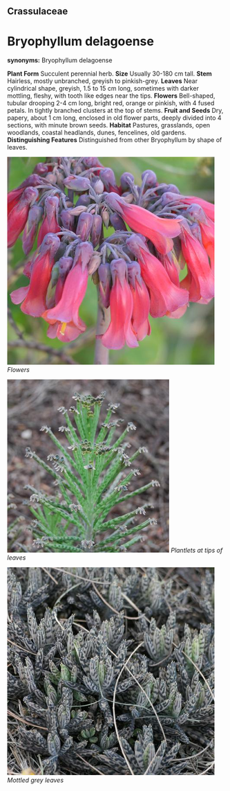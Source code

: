 ## Crassulaceae
# Bryophyllum delagoense
**synonyms:** Bryophyllum delagoense

**Plant Form** Succulent perennial herb. **Size** Usually 30-180 cm tall. **Stem** Hairless, mostly unbranched, greyish to pinkish-grey. **Leaves** Near cylindrical shape, greyish, 1.5 to 15 cm long, sometimes with darker mottling, fleshy, with tooth like edges near the tips. **Flowers** Bell-shaped, tubular drooping 2-4 cm long, bright red, orange or pinkish, with 4 fused petals. In tightly branched clusters at the top of stems. **Fruit and Seeds** Dry, papery, about 1 cm long, enclosed in old flower parts, deeply divided into 4 sections, with minute brown seeds. **Habitat** Pastures, grasslands, open woodlands, coastal headlands, dunes, fencelines, old gardens. **Distinguishing Features** Distinguished from other Bryophyllum by shape of leaves.


![Flowers](87816_P1233296.jpg)
 *Flowers* 

![Plantlets at tips of leaves](12259_DSC_0111.jpg)
 *Plantlets at tips of leaves* 

![Mottled grey leaves](105984_P1267124.jpg)
 *Mottled grey leaves* 

